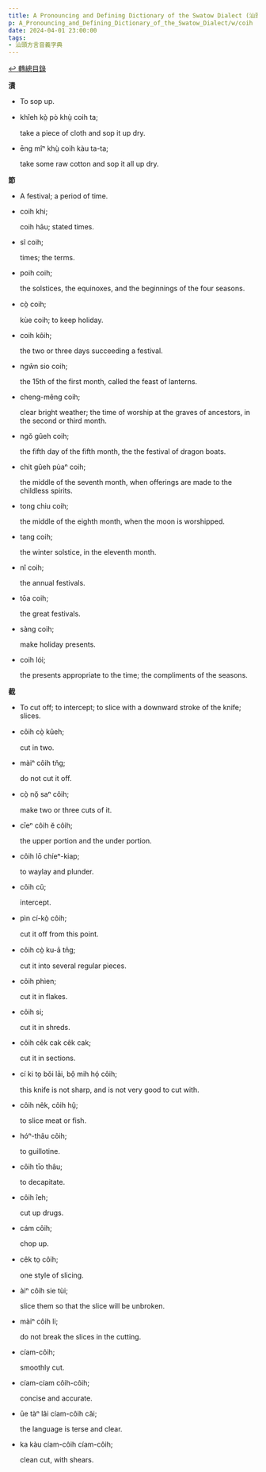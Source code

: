 ```yaml
---
title: A Pronouncing and Defining Dictionary of the Swatow Dialect (汕頭方言音義字典) / coih
p: A_Pronouncing_and_Defining_Dictionary_of_the_Swatow_Dialect/w/coih
date: 2024-04-01 23:00:00
tags: 
- 汕頭方言音義字典
---
```


[↩️ 轉總目錄](/A_Pronouncing_and_Defining_Dictionary_of_the_Swatow_Dialect)


**漬**
- To sop up.

- khîeh kò̤ pò khṳ̀ coih ta;

  take a piece of cloth and sop it up dry.

- ēng mîⁿ khṳ̀ coih kàu ta-ta;

  take some raw cotton and sop it all up dry.

**節**
- A festival; a period of time.

- coih khi;

  coih hāu; stated times.

- sî coih;

  times; the terms.

- poih coih;

  the solstices, the equinoxes, and the beginnings of the four seasons.

- cò̤ coih;

  kùe coih; to keep holiday.

- coih kôih;

  the two or three days succeeding a festival.

- ngŵn sio coih;

  the 15th of the first month, called the feast of lanterns.

- cheng-mêng coih;

  clear bright weather; the time of worship at the graves of ancestors, in the second or third month.

- ngŏ gûeh coih;

  the fifth day of the fifth month, the the festival of dragon boats.

- chit gûeh pùaⁿ coih;

  the middle of the seventh month, when offerings are made to the childless spirits.

- tong chiu coih;

  the middle of the eighth month, when the moon is worshipped.

- tang coih; 

  the winter solstice, in the eleventh month.

- nî coih;

  the annual festivals.

- tōa coih;

  the great festivals.

- sàng coih;

  make holiday presents.

- coih lói;

  the presents appropriate to the time; the compliments of the seasons.

**截**
- To cut off; to intercept; to slice with a downward stroke of the knife; slices.

- côih cò̤ kûeh;

  cut in two.

- màiⁿ côih tn̆g;

  do not cut it off.

- cò̤ nŏ̤ saⁿ côih;

  make two or three cuts of it.

- cīeⁿ côih ĕ côih;

  the upper portion and the under portion.

- côih lō chíeⁿ-kiap;

  to waylay and plunder.

- côih cŭ;

  intercept.

- pìn cí-kò̤ côih;

  cut it off from this point.

- côih cò̤ ku-ā tn̄g;

  cut it into several regular pieces.

- côih phìen;

  cut it in flakes.

- côih si;

  cut it in shreds.

- côih cêk cak cêk cak;

  cut it in sections.

- cí ki to̤ bŏi lāi, bô̤ mih hó̤ côih;

  this knife is not sharp, and is not very good to cut with.

- côih nêk, côih hṳ̂;

  to slice meat or fish.

- hóⁿ-thâu côih;

  to guillotine.

- côih tīo thâu;

  to decapitate.

- côih îeh;

  cut up drugs.

- cám côih;

  chop up.

- cêk to̤ côih;

  one style of slicing.

- àiⁿ côih sie tùi;

  slice them so that the slice will be unbroken.

- màiⁿ côih li;

  do not break the slices in the cutting.

- cíam-côih;

  smoothly cut.

- cíam-cíam côih-côih;

  concise and accurate.

- ūe tàⁿ lâi cíam-côih căi;

  the language is terse and clear.

- ka kàu cíam-côih cíam-côih;

  clean cut, with shears.